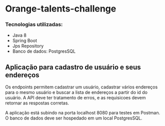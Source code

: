 # Orange-talents-challenge

### Tecnologias utilizadas: 
  - Java 8
  - Spring Boot
  - Jps Repository
  - Banco de dados: PostgresSQL

## Aplicação para cadastro de usuário e seus endereços

Os endpoints permitem cadastrar um usuário, cadastrar vários endereços para o mesmo usuário e buscar a lista de endereços a partir do id do usuário.
A API deve ter tratamento de erros, e as requisicoes devem retornar as respostas corretas.<br>

A aplicação está subindo na porta localhost 8080 para testes em Postman.<br>
O banco de dados deve ser hospedado em um local PostgresSQL.<br>




